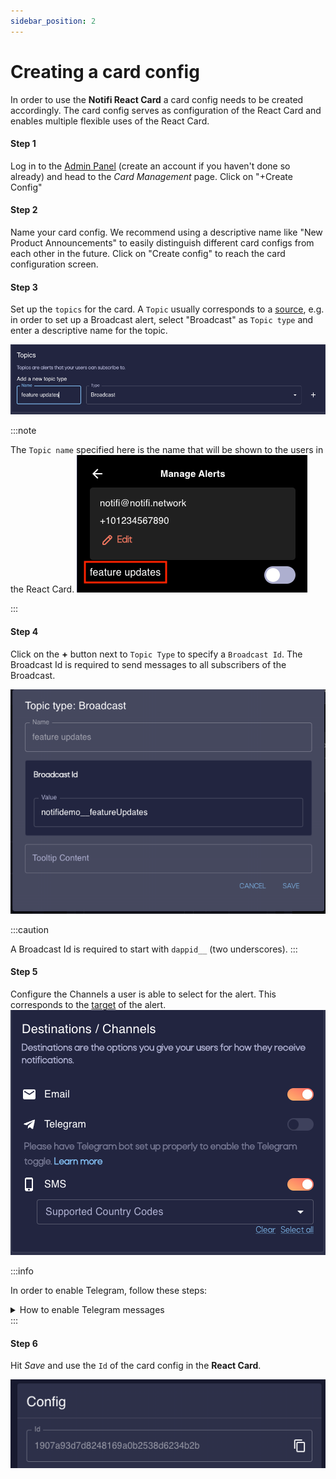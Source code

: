```yaml
---
sidebar_position: 2
---
```


# Creating a card config

In order to use the **Notifi React Card** a card config needs to be created accordingly. 
The card config serves as configuration of the React Card and enables multiple flexible uses of the React Card.

#### Step 1 

Log in to the [Admin Panel](https://admin.dev.notifi.network) (create an account if you haven't done so already) and head to the _Card Management_ page. 
Click on "+Create Config" 

#### Step 2 

Name your card config. We recommend using a descriptive name like "New Product Announcements" to easily distinguish different card configs from each other in the future. 
Click on "Create config" to reach the card configuration screen. 

#### Step 3

Set up the `topics` for the card. A `Topic` usually corresponds to a [source](../../integration-overview/alerts-in-depth#source), e.g. in order to set up a Broadcast alert, select "Broadcast" as `Topic type` and enter a descriptive name for the topic.

![Topic section of card config](/img/create-card-id/1.png)

:::note

The `Topic name` specified here is the name that will be shown to the users in the React Card. 
![Topic name is shown to users](/img/create-card-id/2.png)

:::

#### Step 4

Click on the **+** button next to `Topic Type` to specify a `Broadcast Id`. The Broadcast Id is required to send messages to all subscribers of the Broadcast. 

![Give topic a broadcast id](/img/create-card-id/3.png)

:::caution

A Broadcast Id is required to start with `dappid__` (two underscores).
:::

#### Step 5

Configure the Channels a user is able to select for the alert. This corresponds to the [target](../../integration-overview/alerts-in-depth#target) of the alert. 
![configure the target channels](/img/create-card-id/4.png)

:::info 

In order to enable Telegram, follow these steps: 

<details> 
  <summary> How to enable Telegram messages </summary>
  In order to receive Telegram support from Notifi, we simply need a Telegram Bot to send notifications to users on your behalf. We do this so that each individual dapp has the ability to maintain control over their bot’s profile picture, description and any other bot customizations available. 

  1. Open your Telegram app. Ideally, there's already a designated Telegram account that's the “official” dapp account. If not, an owner or admin/operator of the dapp should use their Telegram account.
  2. Search for the user “BotFather”
  3. Send a message to the BotFather: “/newbot”
  4. Enter the name of your bot. This is going to be the name that's displayed in the title of the window.
  5. Enter the username of the bot. Due to Telegram's restrictions, it MUST end in bot.
  6. On success, you'll see a message such as “Done! Congratulations on your new bot….”. Look in this message and find the token after the line “Use this token to access the HTTP API:”. Make note of this token.
  7. Privately send us the username you entered in (5) and the token you received in (6).
  8. From here, you may customize your bot with /setuserpic or other commands. Note, once a bot is created, Telegram doesn't allow you to transfer bots to anyone else.

  :::caution
  We ask that you create this bot solely for Notifi to push notifications to your users. Using it for other messaging or overriding the webhooks for the bot will result in loss of messages or other unintended behavior.
  :::

</details>
:::

#### Step 6

Hit _Save_ and use the `Id` of the card config in the **React Card**. 

![card config Id](/img/create-card-id/5.png)




<!--- 
See https://admin.dev.notifi.network/guide/cards
--->
